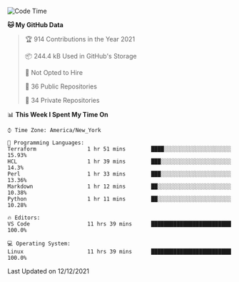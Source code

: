 <!--START_SECTION:waka-->
![Code Time](http://img.shields.io/badge/Code%20Time-35%20hrs%2017%20mins-blue)

**🐱 My GitHub Data** 

> 🏆 914 Contributions in the Year 2021
 > 
> 📦 244.4 kB Used in GitHub's Storage 
 > 
> 🚫 Not Opted to Hire
 > 
> 📜 36 Public Repositories 
 > 
> 🔑 34 Private Repositories  
 > 
📊 **This Week I Spent My Time On** 

```text
⌚︎ Time Zone: America/New_York

💬 Programming Languages: 
Terraform                1 hr 51 mins        ████░░░░░░░░░░░░░░░░░░░░░   15.93% 
HCL                      1 hr 39 mins        ███░░░░░░░░░░░░░░░░░░░░░░   14.3% 
Perl                     1 hr 33 mins        ███░░░░░░░░░░░░░░░░░░░░░░   13.36% 
Markdown                 1 hr 12 mins        ██░░░░░░░░░░░░░░░░░░░░░░░   10.38% 
Python                   1 hr 11 mins        ██░░░░░░░░░░░░░░░░░░░░░░░   10.28%

🔥 Editors: 
VS Code                  11 hrs 39 mins      █████████████████████████   100.0%

💻 Operating System: 
Linux                    11 hrs 39 mins      █████████████████████████   100.0%

```


 Last Updated on 12/12/2021
<!--END_SECTION:waka-->